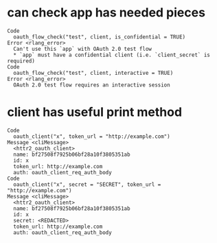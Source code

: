 # can check app has needed pieces

    Code
      oauth_flow_check("test", client, is_confidential = TRUE)
    Error <rlang_error>
      Can't use this `app` with OAuth 2.0 test flow
      * `app` must have a confidential client (i.e. `client_secret` is required)
    Code
      oauth_flow_check("test", client, interactive = TRUE)
    Error <rlang_error>
      OAuth 2.0 test flow requires an interactive session

# client has useful print method

    Code
      oauth_client("x", token_url = "http://example.com")
    Message <cliMessage>
      <httr2_oauth_client>
      name: bf27508f7925b06bf28a10f3805351ab
      id: x
      token_url: http://example.com
      auth: oauth_client_req_auth_body
    Code
      oauth_client("x", secret = "SECRET", token_url = "http://example.com")
    Message <cliMessage>
      <httr2_oauth_client>
      name: bf27508f7925b06bf28a10f3805351ab
      id: x
      secret: <REDACTED>
      token_url: http://example.com
      auth: oauth_client_req_auth_body

